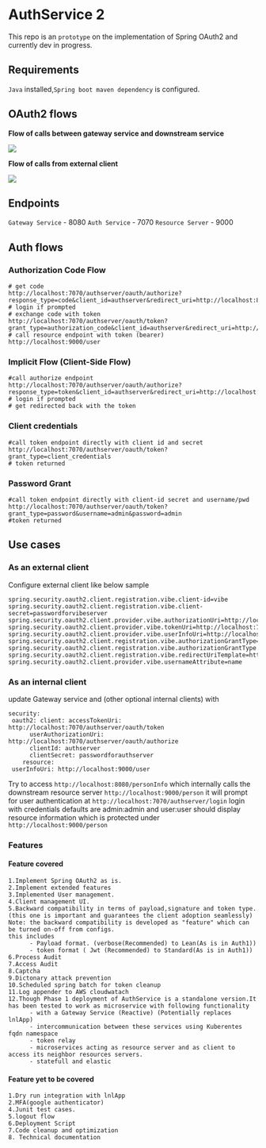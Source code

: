 # AuthService 2

This repo is an `prototype` on the implementation of Spring OAuth2 and currently dev in progress.

## Requirements

 `Java` installed,`Spring boot maven dependency` is configured.


## OAuth2 flows

**Flow of calls between gateway service and downstream service**

<img src="https://github.com/lnl/AuthService2/blob/master/doc/oauth2_microservice_flow.png" />

 **Flow of calls from external client**

<img src="https://github.com/lnl/AuthService2/blob/master/doc/external_client_flow.png" />

## Endpoints

`Gateway Service` -  8080
`Auth Service` - 7070
`Resource Server` - 9000

## Auth flows

### Authorization Code Flow

```
# get code
http://localhost:7070/authserver/oauth/authorize?response_type=code&client_id=authserver&redirect_uri=http://localhost:8080/&scope=myscope&state=Lq3pSG
# login if prompted
# exchange code with token
http://localhost:7070/authserver/oauth/token?grant_type=authorization_code&client_id=authserver&redirect_uri=http://localhost:8080/&scope=myscope&state=Lq3pSG&code=fTId6p
# call resource endpoint with token (bearer)
http://localhost:9000/user
```
### Implicit Flow (Client-Side Flow)
```
#call authorize endpoint
http://localhost:7070/authserver/oauth/authorize?response_type=token&client_id=authserver&redirect_uri=http://localhost:8080/&scope=myscope&state=Lq3pSG
# login if prompted
# get redirected back with the token
```
###  Client credentials
```
#call token endpoint directly with client id and secret
http://localhost:7070/authserver/oauth/token?grant_type=client_credentials
# token returned
```
###  Password Grant
```
#call token endpoint directly with client-id secret and username/pwd
http://localhost:7070/authserver/oauth/token?grant_type=password&username=admin&password=admin
#token returned
```

## Use cases

###  As an external client
Configure external client like below sample

```
spring.security.oauth2.client.registration.vibe.client-id=vibe
spring.security.oauth2.client.registration.vibe.client-secret=passwordforvibeserver
spring.security.oauth2.client.provider.vibe.authorizationUri=http://localhost:7070/authserver/oauth/authorize
spring.security.oauth2.client.provider.vibe.tokenUri=http://localhost:7070/authserver/oauth/token
spring.security.oauth2.client.provider.vibe.userInfoUri=http://localhost:9000/user
spring.security.oauth2.client.registration.vibe.authorizationGrantType=authorization_code
spring.security.oauth2.client.registration.vibe.authorizationGrantType.scope=myscope
spring.security.oauth2.client.registration.vibe.redirectUriTemplate=http://localhost:8081/login/oauth2/code/vibe
spring.security.oauth2.client.provider.vibe.usernameAttribute=name

```

###  As an internal client

update Gateway service and (other optional internal clients) with
```
security:
 oauth2: client: accessTokenUri: http://localhost:7070/authserver/oauth/token
      userAuthorizationUri: http://localhost:7070/authserver/oauth/authorize
      clientId: authserver
      clientSecret: passwordforauthserver
    resource:
 userInfoUri: http://localhost:9000/user
 ```

Try to access
`http://localhost:8080/personInfo` which internally calls the downstream resource server
`http://localhost:9000/person`
it will prompt for user authentication at `http://localhost:7070/authserver/login`
login with credentials defaults are admin:admin and user:user
should display resource information which is protected under `http://localhost:9000/person`

### Features

#### Feature covered
````
1.Implement Spring OAuth2 as is.
2.Implement extended features
3.Implemented User management.
4.Client management UI.
5.Backward compatibility in terms of payload,signature and token type.
(this one is important and guarantees the client adoption seamlessly)
Note: the backward compatibility is developed as "feature" which can be turned on-off from configs.
this includes 
      - Payload format. (verbose(Recommended) to Lean(As is in Auth1))
      - token format ( Jwt (Recommended) to Standard(As is in Auth1))
6.Process Audit
7.Access Audit
8.Captcha
9.Dictonary attack prevention
10.Scheduled spring batch for token cleanup
11.Log appender to AWS cloudwatach
12.Though Phase 1 deployment of AuthService is a standalone version.It has been tested to work as microservice with following functionality
      - with a Gateway Service (Reactive) (Potentially replaces lnlApp)
      - intercommunication between these services using Kuberentes fqdn namespace
      - token relay
      - microservices acting as resource server and as client to access its neighbor resources servers.
      - statefull and elastic
````
#### Feature yet to be covered

````
1.Dry run integration with lnlApp
2.MFA(google authenticator)
4.Junit test cases.
5.logout flow
6.Deployment Script
7.Code cleanup and optimization
8. Technical documentation
````
